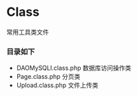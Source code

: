 # Class
常用工具类文件
### 目录如下

- DAOMySQLI.class.php  数据库访问操作类
- Page.class.php  分页类
- Upload.class.php  文件上传类
